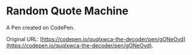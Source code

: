 # Random Quote Machine

A Pen created on CodePen.

Original URL: [https://codepen.io/quqlxwca-the-decoder/pen/gONeOvd](https://codepen.io/quqlxwca-the-decoder/pen/gONeOvd).


